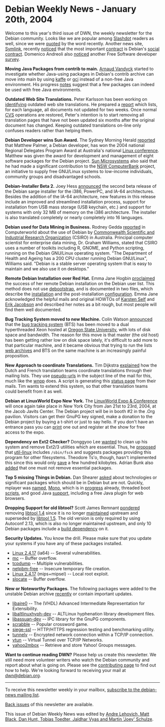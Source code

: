 
Debian Weekly News - January 20th, 2004
=======================================


Welcome to this year's third issue of DWN, the weekly newsletter for the
Debian community. Looks like we are popular among [Slashdot](http://slashdot.org/) readers as well, since we were [quoted](http://slashdot.org/articles/04/01/14/1319228.shtml) by the
word recently. Another news site, [Symlink](http://www.symlink.ch/), recently [noticed](http://www.symlink.ch/articles/04/01/14/1658210.shtml) that
the most important [contract](http://www.google.de/search?q=contract) is Debian's [social
contract](https://www.debian.org/social_contract). Domenico Andreoli also [noticed](https://lists.debian.org/debian-devel-0401/msg00791.html) another
Free Software developer [survey](http://survey.bdf-net.com/).


**Moving Java Packages from contrib to main.**
[Arnaud Vandyck](http://www.livejournal.com/users/avdyk/)
started to investigate whether Java-using packages in Debian's
contrib archive can move into main by using
[kaffe](https://packages.debian.org/kaffe) or
[gcj](https://packages.debian.org/gcj) instead
of a non-free Java environment. His progress
[notes](http://java.debian.net/index.php/MovingJavaToMain)
suggest that a few packages can indeed be used with free Java environments.


**Outdated Web Site Translations.** Peter Karlsson has been
working on [identifying](https://lists.debian.org/debian-www-0401/msg00044.html) outdated web site translations. He prepared a [report](https://people.debian.org/~peterk/outdated/) which lists, for
each language, all documents not updated for two weeks. Once normal [CVS](https://anonscm.debian.org/viewvc/webwml/webwml/) operations are
restored, Peter's
intention is to start removing all translation pages that have not been
updated six months after the original document has changed. Keeping outdated
translations on-line only confuses readers rather than helping them.


**Debian Developer wins Sun Award.** The Sydney Morning Herald
[reported](http://theage.com.au/articles/2004/01/14/1073877881076.html) that Matthew Palmer, a Debian developer, has won the 2004
national Regional Delegates Program Award at Australia's national [Linux conference](http://linux.conf.au/). Matthew was given the
award for development and management of eight software packages for the Debian
project. [Sun Microsystems](http://www.sun.com/) also said that he
had made a significant contribution to the [NSW ComputerBank](http://www.cbnsw.org.au/) project, an initiative to
supply free GNU/Linux systems to low-income individuals, community groups and
disadvantaged schools.


**Debian-Installer Beta 2.** Joey Hess [announced](https://lists.debian.org/debian-devel-announce-0401/msg00006.html) the second beta release of the Debian sarge installer for the
i386, PowerPC, and IA-64 architectures. Besides the addition of the IA-64
architecture, new features in this release include an improved and streamlined
installation process, support for installation from USB mass storage (USB
keychain, etc.) and support for systems with only 32 MB of memory on the
i386 architecture. The installer is also translated completely or nearly completely
into 16 languages.


**Debian used for Data Mining in Business.** Rodney Gedda
[reported](http://www.computerworld.com.au/index.php?id=351192284) in Computerworld about the use of Debian by [Commonwealth Scientific and
Industrial Research Organization](http://www.csiro.au/index.asp) (CSIRO) in Australia.
Principal computer scientist for enterprise data mining, Dr. Graham
Williams, stated that CSIRO uses a number of toolkits
including R, GNOME, and Python scripting,
running on the Debian GNU/Linux operating system.
"The Department of Health and Ageing has
 a 200 CPU cluster running Debian GNU/Linux", Williams said. "Debian
is a stable server operating system that is easy to maintain and we also
use it on desktops."


**Remote Debian Installation over Red Hat.** Emma Jane Hogbin [proclaimed](https://lists.debian.org/debian-user-0401/msg02972.html)
the success of her remote Debian installation on the Debian user list. This
method does not use [debootstrap](https://packages.debian.org/debootstrap), and is documented in two files, which describe the [installation](http://xtrinsic.com/geek/config/remoteinstall.txt) and
the post-installation [configuration](http://xtrinsic.com/geek/config/postinstall.txt).
Emma Jane acknowledged the helpful mails and original HOWTOs of [Karsten Self](http://twiki.iwethey.org/Main/DebianChrootInstall) and
[Erik
Jacobson](http://trilldev.sourceforge.net/files/remotedeb.html) and described her notes as a bit rough, but most people will find
them well documented.


**Bug Tracking System moved to new Machine.** Colin Watson [announced](https://lists.debian.org/debian-devel-announce-0401/msg00009.html) that the [bug tracking
system](https://bugs.debian.org/) (BTS) has been moved to a dual hyperthreaded Xeon hosted at [Oregon State University](http://www.orst.edu/), with lots of disk
space and bandwidth. The reason for this move is that master (the old host)
has been getting rather low on disk space lately, it's difficult to add more
to that particular machine, and it became obvious that trying to run the lists [web archives](https://lists.debian.org/) and BTS on the same machine
is an increasingly painful proposition.


**New Approach to coordinate Translations.**
Tim Dijkstra
[explained](https://lists.debian.org/debian-i18n-0401/msg00034.html)
how the Dutch and French translation teams coordinate translations through
their mailing lists. They use
[pseudo-urls](http://www.famdijkstra.org/debian/l10n/pseudo-urls.html)
in the subject line of the mail for this, much like the
[wnpp](https://www.debian.org/devel/wnpp/) does. A script is generating
this [status page](http://www.famdijkstra.org/debian/l10n/)
from their mails. Tim wants to extend this system, so that other
translation teams could benefit from it as well.


**Debian at LinuxWorld Expo New York.** The [LinuxWorld Expo &
Conference](http://www.linuxworldexpo.com/linuxworldny/) will once again take place in New York City from Jan 21st to
23rd, 2004, at the Jacob Javits Center. The Debian project will be in booth
#2 in the .Org pavilion. Visitors can get their GnuPG key signed, make a
donation to the Debian project by buying a t-shirt or just to say hello.
If you don't have an entrance pass you can [print](https://people.debian.org/~jaldhar/lwceny2004.html) one out and
register at the show for free access to the expo.


**Dependency on Ext2 Checker?** Donggyoo Lee [wanted](https://lists.debian.org/debian-devel-0401/msg00767.html) to
clean up his system and remove Ext2/3 utilities which are essential. Thus, he
[proposed](https://bugs.debian.org/111651) that [util-linux](https://packages.debian.org/util-linux) includes
`/sbin/fsck` and suggests packages providing this program for other
filesystems. Theodore Ts'o, though, hasn't implemented this since this would
only [save](https://lists.debian.org/debian-devel-0401/msg00953.html) a few hundred kilobytes. Adrian Bunk also [added](https://lists.debian.org/debian-devel-0401/msg00831.html) that
one must not remove essential packages.


**Top 5 missing Things in Debian.** Dan Shearer [asked](https://lists.debian.org/debian-devel-0401/msg00794.html) about
technologies or significant packages which should be in Debian but are not.
Quickly, mplayer was [named](https://lists.debian.org/debian-devel-0401/msg00820.html), [Mono](https://lists.debian.org/debian-devel-0401/msg00790.html), which
is in [progress](https://pkg-mono.alioth.debian.org/) already,
threaded boot [scripts](https://lists.debian.org/debian-devel-0401/msg00901.html),
and good Java [support](https://lists.debian.org/debian-devel-0401/msg00830.html),
including a free Java plugin for web browsers.


**Dropping Support for old libtool?** Scott James Remnant [pondered](https://lists.debian.org/debian-devel-0401/msg00968.html)
removing [libtool 1.4](https://packages.debian.org/libtool1.4) since
it is no longer [maintained](http://lists.gnu.org/archive/html/libtool/2003-07/msg00127.html) upstream and superseded by [libtool 1.5](https://packages.debian.org/libtool). The old version is
only required by using Autoconf 2.13, which is also no longer maintained
upstream, and only 10 Debian packages include a [build
dependency](https://people.debian.org/~keybuk/libtool1.4-rdepends.txt) on it.


**Security Updates.** You know the drill. Please make sure
that you update your systems if you have any of these packages installed.


* [Linux 2.4.17](https://www.debian.org/security/2004/dsa-423) (ia64) --
 Several vulnerabilities.
* [mc](https://www.debian.org/security/2004/dsa-424) --
 Buffer overflow.
* [tcpdump](https://www.debian.org/security/2004/dsa-425) --
 Multiple vulnerabilities.
* [netpbm-free](https://www.debian.org/security/2004/dsa-426) --
 Insecure temporary file creation.
* [Linux 2.4.17](https://www.debian.org/security/2004/dsa-427) (mips+mipsel) --
 Local root exploit.
* [slocate](https://www.debian.org/security/2004/dsa-428) --
 Buffer overflow.


**New or Noteworthy Packages.** The following packages were
added to the unstable Debian archive [recently](https://packages.debian.org/unstable/newpkg_main) or contain
important updates.


* [libaire0](https://packages.debian.org/unstable/electronics/libaire0)
 -- The (VHDL) Advanced Intermediate Representation for Extensibility.
* [libaltlinuxhyph-dev](https://packages.debian.org/unstable/libdevel/libaltlinuxhyph-dev)
 -- ALTLinux hyphenation library development files.
* [libassuan-dev](https://packages.debian.org/unstable/libdevel/libassuan-dev)
 -- IPC library for the GnuPG components.
* [scrabble](https://packages.debian.org/unstable/games/scrabble)
 -- Popular crossword game.
* [siege-ssl](https://packages.debian.org/unstable/non-US/siege-ssl)
 -- HTTP/HTTPS regression testing and benchmarking utility.
* [tunnelv](https://packages.debian.org/unstable/non-US/tunnelv)
 -- Encrypted network connection within a TCP/IP connection.
* [vtun](https://packages.debian.org/unstable/non-US/vtun)
 -- Virtual Tunnel over TCP/IP Networks.
* [yahoo2mbox](https://packages.debian.org/unstable/utils/yahoo2mbox)
 -- Retrieve and store Yahoo! Groups messages.


**Want to continue reading DWN?** Please help us create this
newsletter. We still need more volunteer writers who watch the Debian
community and report about what is going on. Please see the [contributing page](https://www.debian.org/News/weekly/contributing) to find out how
to help. We're looking forward to receiving your mail at [dwn@debian.org](mailto:dwn@debian.org).




---



 To receive this newsletter weekly in your mailbox, [subscribe to the debian-news mailing list](https://lists.debian.org/debian-news/).



[Back issues](https://www.debian.org/News/weekly/) of this newsletter are available.



This issue of Debian Weekly News was edited by [Andre Lehovich, Matt Black, Dan Hunt, Tobias Toedter, Jaldhar Vyas and Martin 'Joey' Schulze](mailto:dwn@debian.org).




